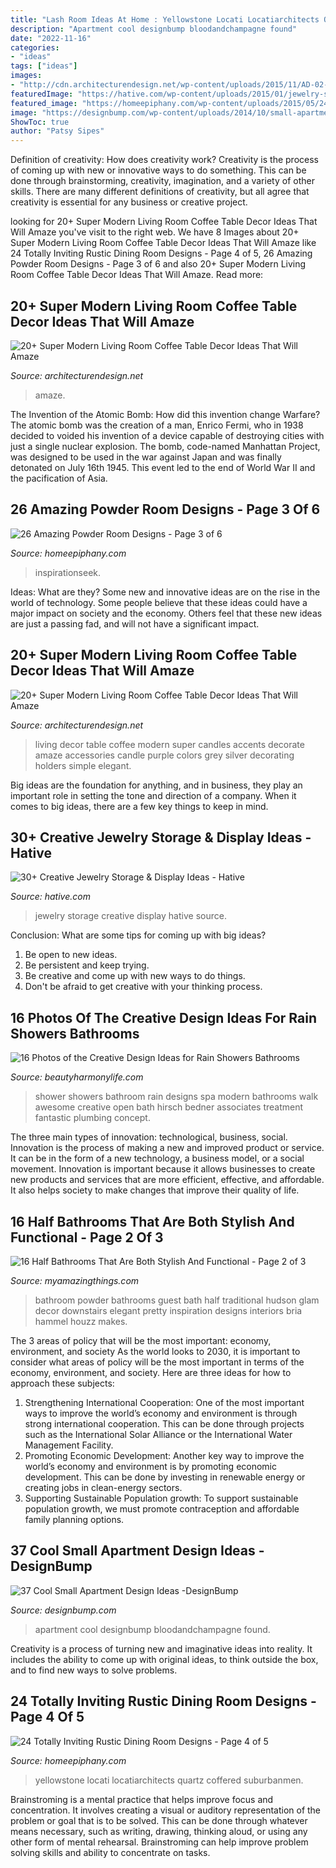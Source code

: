 ```yaml
---
title: "Lash Room Ideas At Home : Yellowstone Locati Locatiarchitects Quartz Coffered Suburbanmen"
description: "Apartment cool designbump bloodandchampagne found"
date: "2022-11-16"
categories:
- "ideas"
tags: ["ideas"]
images:
- "http://cdn.architecturendesign.net/wp-content/uploads/2015/11/AD-02-elegant-living-room-home-decor.jpg"
featuredImage: "https://hative.com/wp-content/uploads/2015/01/jewelry-storage-display-ideas/20-jewelry-storage-display-ideas.jpg"
featured_image: "https://homeepiphany.com/wp-content/uploads/2015/05/24-Totally-Inviting-Rustic-Dining-Room-Designs-18.jpg"
image: "https://designbump.com/wp-content/uploads/2014/10/small-apartment-ideas-008.jpg"
ShowToc: true
author: "Patsy Sipes"
---
```



Definition of creativity: How does creativity work?
Creativity is the process of coming up with new or innovative ways to do something. This can be done through brainstorming, creativity, imagination, and a variety of other skills. There are many different definitions of creativity, but all agree that creativity is essential for any business or creative project.

	

		
looking for 20+ Super Modern Living Room Coffee Table Decor Ideas That Will Amaze you've visit to the right web. We have 8 Images about 20+ Super Modern Living Room Coffee Table Decor Ideas That Will Amaze like 24 Totally Inviting Rustic Dining Room Designs - Page 4 of 5, 26 Amazing Powder Room Designs - Page 3 of 6 and also 20+ Super Modern Living Room Coffee Table Decor Ideas That Will Amaze. Read more:
		
    
## 20+ Super Modern Living Room Coffee Table Decor Ideas That Will Amaze

<img loading=lazy src="https://cdn.architecturendesign.net/wp-content/uploads/2015/11/AD-08-best-coffee-table-decor-ideas.jpg" onerror="this.onerror=null;this.src='https://tse3.mm.bing.net/th?id=OIP.K7OhAxHTADx0yHzbMnSYjQHaLJ&amp;pid=15.1';" alt="20+ Super Modern Living Room Coffee Table Decor Ideas That Will Amaze">

_Source: architecturendesign.net_

>amaze. 

	

The Invention of the Atomic Bomb: How did this invention change Warfare?
The atomic bomb was the creation of a man, Enrico Fermi, who in 1938 decided to voided his invention of a device capable of destroying cities with just a single nuclear explosion. The bomb, code-named Manhattan Project, was designed to be used in the war against Japan and was finally detonated on July 16th 1945. This event led to the end of World War II and the pacification of Asia.

    
## 26 Amazing Powder Room Designs - Page 3 Of 6

<img loading=lazy src="https://homeepiphany.com/wp-content/uploads/2015/07/26-Amazing-Powder-Room-Designs-12.jpg" onerror="this.onerror=null;this.src='https://tse3.mm.bing.net/th?id=OIP.ue3cWnR0K0L7azx6IbiWcwHaIu&amp;pid=15.1';" alt="26 Amazing Powder Room Designs - Page 3 of 6">

_Source: homeepiphany.com_

>inspirationseek. 

	

Ideas: What are they?
Some new and innovative ideas are on the rise in the world of technology. Some people believe that these ideas could have a major impact on society and the economy. Others feel that these new ideas are just a passing fad, and will not have a significant impact.

    
## 20+ Super Modern Living Room Coffee Table Decor Ideas That Will Amaze

<img loading=lazy src="http://cdn.architecturendesign.net/wp-content/uploads/2015/11/AD-02-elegant-living-room-home-decor.jpg" onerror="this.onerror=null;this.src='https://tse2.mm.bing.net/th?id=OIP.kD53pdQntZJdHtcSxpALUgHaLH&amp;pid=15.1';" alt="20+ Super Modern Living Room Coffee Table Decor Ideas That Will Amaze">

_Source: architecturendesign.net_

>living decor table coffee modern super candles accents decorate amaze accessories candle purple colors grey silver decorating holders simple elegant. 

	

Big ideas are the foundation for anything, and in business, they play an important role in setting the tone and direction of a company. When it comes to big ideas, there are a few key things to keep in mind. 

    
## 30+ Creative Jewelry Storage &amp; Display Ideas - Hative

<img loading=lazy src="https://hative.com/wp-content/uploads/2015/01/jewelry-storage-display-ideas/20-jewelry-storage-display-ideas.jpg" onerror="this.onerror=null;this.src='https://tse1.mm.bing.net/th?id=OIP.pADGwf9yBUzMI2G-0FArTQHaJ4&amp;pid=15.1';" alt="30+ Creative Jewelry Storage &amp; Display Ideas - Hative">

_Source: hative.com_

>jewelry storage creative display hative source. 

	

Conclusion: What are some tips for coming up with big ideas?
1. Be open to new ideas.
2. Be persistent and keep trying.
3. Be creative and come up with new ways to do things.
4. Don't be afraid to get creative with your thinking process.

    
## 16 Photos Of The Creative Design Ideas For Rain Showers Bathrooms

<img loading=lazy src="https://beautyharmonylife.com/wp-content/uploads/2013/09/Treatment-Room-Shower-design-by-Hirsch-Bedner-Associates-house-and-spa-ideas-concept.jpg" onerror="this.onerror=null;this.src='https://tse3.mm.bing.net/th?id=OIP.BQIsHvwNoCZe32oDoFIH1AHaJ4&amp;pid=15.1';" alt="16 Photos of the Creative Design Ideas for Rain Showers Bathrooms">

_Source: beautyharmonylife.com_

>shower showers bathroom rain designs spa modern bathrooms walk awesome creative open bath hirsch bedner associates treatment fantastic plumbing concept. 

	

The three main types of innovation: technological, business, social.
Innovation is the process of making a new and improved product or service. It can be in the form of a new technology, a business model, or a social movement. Innovation is important because it allows businesses to create new products and services that are more efficient, effective, and affordable. It also helps society to make changes that improve their quality of life.

    
## 16 Half Bathrooms That Are Both Stylish And Functional - Page 2 Of 3

<img loading=lazy src="http://myamazingthings.com/wp-content/uploads/2016/12/decoracao-de-banheiro-colorido-30.jpg" onerror="this.onerror=null;this.src='https://tse2.mm.bing.net/th?id=OIP.zUF4hEyb0FlD86LX45cExAHaLH&amp;pid=15.1';" alt="16 Half Bathrooms That Are Both Stylish And Functional - Page 2 of 3">

_Source: myamazingthings.com_

>bathroom powder bathrooms guest bath half traditional hudson glam decor downstairs elegant pretty inspiration designs interiors bria hammel houzz makes. 

	

The 3 areas of policy that will be the most important: economy, environment, and society
As the world looks to 2030, it is important to consider what areas of policy will be the most important in terms of the economy, environment, and society. Here are three ideas for how to approach these subjects: 
1. Strengthening International Cooperation: One of the most important ways to improve the world’s economy and environment is through strong international cooperation. This can be done through projects such as the International Solar Alliance or the International Water Management Facility. 
2. Promoting Economic Development: Another key way to improve the world’s economy and environment is by promoting economic development. This can be done by investing in renewable energy or creating jobs in clean-energy sectors. 
3. Supporting Sustainable Population growth: To support sustainable population growth, we must promote contraception and affordable family planning options.

    
## 37 Cool Small Apartment Design Ideas -DesignBump

<img loading=lazy src="https://designbump.com/wp-content/uploads/2014/10/small-apartment-ideas-008.jpg" onerror="this.onerror=null;this.src='https://tse1.mm.bing.net/th?id=OIP.inETNKcscMEL2RRjxhpFDwHaKN&amp;pid=15.1';" alt="37 Cool Small Apartment Design Ideas -DesignBump">

_Source: designbump.com_

>apartment cool designbump bloodandchampagne found. 

	

Creativity is a process of turning new and imaginative ideas into reality. It includes the ability to come up with original ideas, to think outside the box, and to find new ways to solve problems.

    
## 24 Totally Inviting Rustic Dining Room Designs - Page 4 Of 5

<img loading=lazy src="https://homeepiphany.com/wp-content/uploads/2015/05/24-Totally-Inviting-Rustic-Dining-Room-Designs-18.jpg" onerror="this.onerror=null;this.src='https://tse4.mm.bing.net/th?id=OIP.dyU7VcJg_2Ug4qvMW5t3NQHaF7&amp;pid=15.1';" alt="24 Totally Inviting Rustic Dining Room Designs - Page 4 of 5">

_Source: homeepiphany.com_

>yellowstone locati locatiarchitects quartz coffered suburbanmen. 

	

Brainstroming is a mental practice that helps improve focus and concentration. It involves creating a visual or auditory representation of the problem or goal that is to be solved. This can be done through whatever means necessary, such as writing, drawing, thinking aloud, or using any other form of mental rehearsal. Brainstroming can help improve problem solving skills and ability to concentrate on tasks.

